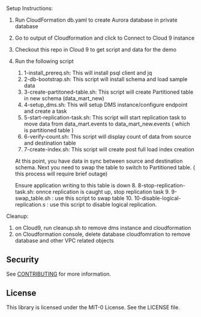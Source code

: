 ## 


Setup Instructions:

1. Run CloudFormation db.yaml to create Aurora database in private database
2. Go to output of Cloudformation and click to Connect to Cloud 9 instance
3. Checkout this repo in Cloud 9 to get script and data for the demo
4. Run the following script
    1. 1-install_prereq.sh: This will install psql client and jq
    2. 2-db-bootstrap.sh: This script will install schema and load sample data
    3. 3-create-partitoned-table.sh:  This script will create Partitioned table in new schema (data_mart_new)
    4. 4-setup_dms.sh: This will setup DMS instance/configure endpoint and create a task
    5. 5-start-replication-task.sh: This script will start replication task to move data from data_mart.events to data_mart_new.events ( which is partitioned table )
    6. 6-verify-count.sh: This script will display count of data from source and destination table
    7. 7-create-index.sh: This script will create post full load index creation 

    At this point, you have data in sync between source and destination schema. Next you need to swap the table to switch to Partitioned table. ( this process will require brief outage)

    Ensure application writing to this table is down 
    8.  8-stop-replication-task.sh: onnce replication is caught up, stop replication task
    9.  9-swap_table.sh : use this script to swap table 
    10. 10-disable-logical-replication.s : use this script to disable logical replication.

Cleanup:

1. on Cloud9, run cleanup.sh to remove dms instance and cloudformation
2. on Cloudformation console, delete database cloudfomration to remove database and other VPC related objects


## Security

See [CONTRIBUTING](CONTRIBUTING.md#security-issue-notifications) for more information.

## License

This library is licensed under the MIT-0 License. See the LICENSE file.

